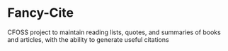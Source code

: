 # Fancy-Cite
CFOSS project to maintain reading lists, quotes, and summaries of books and articles, with the ability to generate useful citations
